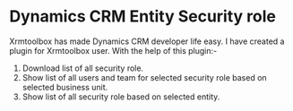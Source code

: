 # Dynamics CRM Entity Security role
Xrmtoolbox has made Dynamics CRM developer life easy.
I have created a plugin for Xrmtoolbox user.
With the help of this plugin:-

1. Download list of all security role.
2. Show list of all users and team for selected security role based on selected business unit.
3. Show list of all security role based on selected entity.



 

